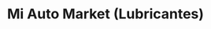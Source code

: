 ---
title: "Mi Auto Market (Lubricantes)"
url: /caracas/mi-auto-market-lubricantes/
shop: Autoteile
---